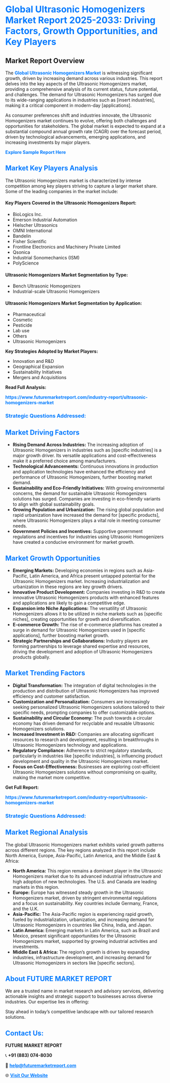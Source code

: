 <h1 style="color: #007BFF;">Global Ultrasonic Homogenizers Market Report 2025-2033: Driving Factors, Growth Opportunities, and Key Players</h1>

<section id="overview">
<h2>Market Report Overview</h2>
<p>The <a href="https://www.futuremarketreport.com/industry-report/ultrasonic-homogenizers-market" style="color: #007BFF; text-decoration: none;"><strong>Global Ultrasonic Homogenizers Market</strong></a> is witnessing significant growth, driven by increasing demand across various industries. This report delves into the key aspects of the Ultrasonic Homogenizers market, providing a comprehensive analysis of its current status, future potential, and challenges. The demand for Ultrasonic Homogenizers has surged due to its wide-ranging applications in industries such as [insert industries], making it a critical component in modern-day [applications].</p>
<p>As consumer preferences shift and industries innovate, the Ultrasonic Homogenizers market continues to evolve, offering both challenges and opportunities for stakeholders. The global market is expected to expand at a substantial compound annual growth rate (CAGR) over the forecast period, driven by technological advancements, emerging applications, and increasing investments by major players.</p>
</section>

<section id="overview">
<p><a href="https://www.futuremarketreport.com/request-sample/reportId=120094" style="color: #007BFF; text-decoration: none;"><strong>Explore Sample Report Here</strong></a></p>
</section>

<section id="key-players">
<h2 style="color: #007BFF;">Market Key Players Analysis</h2>
<p>The Ultrasonic Homogenizers market is characterized by intense competition among key players striving to capture a larger market share. Some of the leading companies in the market include:</p>
<h4>Key Players Covered in the Ultrasonic Homogenizers Report:</h4>
<ul><li>BioLogics Inc.</li><li>Emerson Industrial Automation</li><li>Hielscher Ultrasonics</li><li>OMNI International</li><li>Bandelin</li><li>Fisher Scientific</li><li>Frontline Electronics and Machinery Private Limited</li><li>Qsonica</li><li>Industrial Sonomechanics (ISM)</li><li>PolyScience</li></ul>
<h4>Ultrasonic Homogenizers Market Segmentation by Type:</h4>
<ul><li>Bench Ultrasonic Homogenizers</li><li>Industrial-scale Ultrasonic Homogenizers</li></ul>

<h4>Ultrasonic Homogenizers Market Segmentation by Application:</h4>
<ul><li>Pharmaceutical</li><li>Cosmetic</li><li>Pesticide</li><li>Lab use</li><li>Others</li><li>Ultrasonic Homogenizers</li></ul>
<p><strong>Key Strategies Adopted by Market Players:</strong></p>
<ul>
<li>Innovation and R&D</li>
<li>Geographical Expansion</li>
<li>Sustainability Initiatives</li>
<li>Mergers and Acquisitions</li>
</ul>
</section>

<section>
<p><strong>Read Full Analysis: </strong></p><a href="https://www.futuremarketreport.com/industry-report/ultrasonic-homogenizers-market" style="color: #007BFF; text-decoration: none;"><strong>https://www.futuremarketreport.com/industry-report/ultrasonic-homogenizers-market</strong></a>
<h3 style="color: #007BFF;">Strategic Questions Addressed:</h3>
</section>

<section id="driving-factors">
<h2 style="color: #007BFF;">Market Driving Factors</h2>
<ul>
<li><strong>Rising Demand Across Industries:</strong> The increasing adoption of Ultrasonic Homogenizers in industries such as [specific industries] is a major growth driver. Its versatile applications and cost-effectiveness make it a preferred choice among manufacturers.</li>
<li><strong>Technological Advancements:</strong> Continuous innovations in production and application technologies have enhanced the efficiency and performance of Ultrasonic Homogenizers, further boosting market demand.</li>
<li><strong>Sustainability and Eco-Friendly Initiatives:</strong> With growing environmental concerns, the demand for sustainable Ultrasonic Homogenizers solutions has surged. Companies are investing in eco-friendly variants to align with global sustainability goals.</li>
<li><strong>Growing Population and Urbanization:</strong> The rising global population and rapid urbanization have increased the demand for [specific products], where Ultrasonic Homogenizers plays a vital role in meeting consumer needs.</li>
<li><strong>Government Policies and Incentives:</strong> Supportive government regulations and incentives for industries using Ultrasonic Homogenizers have created a conducive environment for market growth.</li>
</ul>
</section>

<section id="growth-opportunities">
<h2 style="color: #007BFF;">Market Growth Opportunities</h2>
<ul>
<li><strong>Emerging Markets:</strong> Developing economies in regions such as Asia-Pacific, Latin America, and Africa present untapped potential for the Ultrasonic Homogenizers market. Increasing industrialization and urbanization in these regions are key growth drivers.</li>
<li><strong>Innovative Product Development:</strong> Companies investing in R&D to create innovative Ultrasonic Homogenizers products with enhanced features and applications are likely to gain a competitive edge.</li>
<li><strong>Expansion into Niche Applications:</strong> The versatility of Ultrasonic Homogenizers allows it to be utilized in niche markets such as [specific niches], creating opportunities for growth and diversification.</li>
<li><strong>E-commerce Growth:</strong> The rise of e-commerce platforms has created a surge in demand for Ultrasonic Homogenizers used in [specific applications], further boosting market growth.</li>
<li><strong>Strategic Partnerships and Collaborations:</strong> Industry players are forming partnerships to leverage shared expertise and resources, driving the development and adoption of Ultrasonic Homogenizers products globally.</li>
</ul>
</section>

<section id="trending-factors">
<h2 style="color: #007BFF;">Market Trending Factors</h2>
<ul>
<li><strong>Digital Transformation:</strong> The integration of digital technologies in the production and distribution of Ultrasonic Homogenizers has improved efficiency and customer satisfaction.</li>
<li><strong>Customization and Personalization:</strong> Consumers are increasingly seeking personalized Ultrasonic Homogenizers solutions tailored to their specific needs, prompting companies to offer customizable options.</li>
<li><strong>Sustainability and Circular Economy:</strong> The push towards a circular economy has driven demand for recyclable and reusable Ultrasonic Homogenizers solutions.</li>
<li><strong>Increased Investment in R&D:</strong> Companies are allocating significant resources to research and development, resulting in breakthroughs in Ultrasonic Homogenizers technology and applications.</li>
<li><strong>Regulatory Compliance:</strong> Adherence to strict regulatory standards, particularly in industries like [specific industries], is influencing product development and quality in the Ultrasonic Homogenizers market.</li>
<li><strong>Focus on Cost-Effectiveness:</strong> Businesses are exploring cost-efficient Ultrasonic Homogenizers solutions without compromising on quality, making the market more competitive.</li>
</ul>
</section>

<section>
<p><strong>Get Full Report: </strong></p><a href="https://www.futuremarketreport.com/industry-report/ultrasonic-homogenizers-market" style="color: #007BFF; text-decoration: none;"><strong>https://www.futuremarketreport.com/industry-report/ultrasonic-homogenizers-market</strong></a>
<h3 style="color: #007BFF;">Strategic Questions Addressed:</h3>
</section>


<section id="regional-analysis">
<h2 style="color: #007BFF;">Market Regional Analysis</h2>
<p>The global Ultrasonic Homogenizers market exhibits varied growth patterns across different regions. The key regions analyzed in this report include North America, Europe, Asia-Pacific, Latin America, and the Middle East & Africa:</p>
<ul>
<li><strong>North America:</strong> This region remains a dominant player in the Ultrasonic Homogenizers market due to its advanced industrial infrastructure and high adoption of new technologies. The U.S. and Canada are leading markets in this region.</li>
<li><strong>Europe:</strong> Europe has witnessed steady growth in the Ultrasonic Homogenizers market, driven by stringent environmental regulations and a focus on sustainability. Key countries include Germany, France, and the U.K.</li>
<li><strong>Asia-Pacific:</strong> The Asia-Pacific region is experiencing rapid growth, fueled by industrialization, urbanization, and increasing demand for Ultrasonic Homogenizers in countries like China, India, and Japan.</li>
<li><strong>Latin America:</strong> Emerging markets in Latin America, such as Brazil and Mexico, present significant opportunities for the Ultrasonic Homogenizers market, supported by growing industrial activities and investments.</li>
<li><strong>Middle East & Africa:</strong> The region’s growth is driven by expanding industries, infrastructure development, and increasing demand for Ultrasonic Homogenizers in sectors like [specific sectors].</li>
</ul>
</section>

<footer>
<h2 style="color: #007BFF;">About FUTURE MARKET REPORT</h2>
<p>We are a trusted name in market research and advisory services, delivering actionable insights and strategic support to businesses across diverse industries. Our expertise lies in offering:</p>

<p>Stay ahead in today’s competitive landscape with our tailored research solutions.</p>

<h2 style="color: #007BFF;">Contact Us:</h2>
<p><strong>FUTURE MARKET REPORT</strong></p>
<p>📞 <strong>+91 (883) 074-8030</strong></p>
<p>📧 <strong><a href="mailto:help@futuremarketreport.com" style="color: #007BFF;">help@futuremarketreport.com</a></strong></p>
<p>🌐 <strong><a href="https://www.futuremarketreport.com/" style="color: #007BFF;">Visit Our Website</a></strong></p>
</footer>